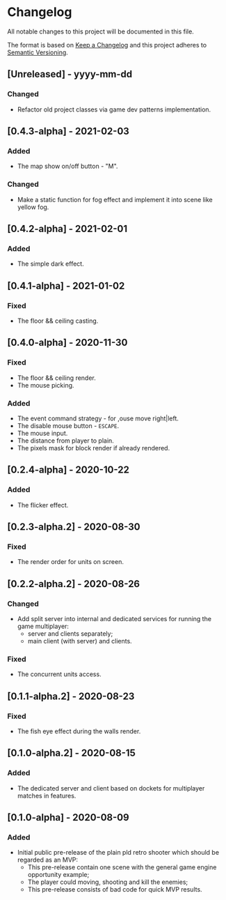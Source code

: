 # Changelog

All notable changes to this project will be documented in this file.

The format is based on [Keep a Changelog](http://keepachangelog.com/) and this project adheres to [Semantic Versioning](http://semver.org/).

## [Unreleased] - yyyy-mm-dd

### Changed

- Refactor old project classes via game dev patterns implementation.

## [0.4.3-alpha] - 2021-02-03

### Added

- The map show on/off button - "M".

### Changed

- Make a static function for fog effect and implement it into scene like yellow fog.

## [0.4.2-alpha] - 2021-02-01

### Added

- The simple dark effect.

## [0.4.1-alpha] - 2021-01-02

### Fixed

- The floor && ceiling casting.

## [0.4.0-alpha] - 2020-11-30

### Fixed

- The floor && ceiling render.
- The mouse picking.

### Added

- The event command strategy - for ,ouse move right|left.
- The  disable mouse button - `ESCAPE`.
- The mouse input.
- The distance from player to plain.
- The pixels mask for block render if already rendered.

## [0.2.4-alpha] - 2020-10-22

### Added

- The flicker effect.

## [0.2.3-alpha.2] - 2020-08-30

### Fixed

- The render order for units on screen.

## [0.2.2-alpha.2] - 2020-08-26

### Changed

- Add split server into internal and dedicated services for running the game multiplayer:
  - server and clients separately;
  - main client (with server) and clients. 

### Fixed

- The concurrent units access.

## [0.1.1-alpha.2] - 2020-08-23

### Fixed

- The fish eye effect during the walls render.

## [0.1.0-alpha.2] - 2020-08-15

### Added

- The dedicated server and client based on dockets for multiplayer matches in features.

## [0.1.0-alpha] - 2020-08-09

### Added
- Initial public pre-release of the plain pld retro shooter which should be regarded as an MVP:
    - This pre-release contain one scene with the general game engine opportunity example;
    - The player could moving, shooting and kill the enemies;
    - This pre-release consists of bad code for quick MVP results.
